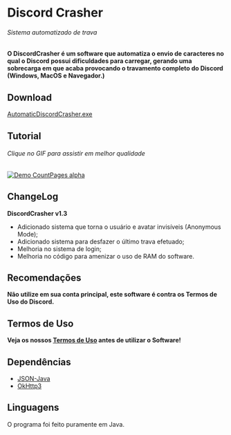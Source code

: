 # Discord Crasher

###### Sistema automatizado de trava

**O DiscordCrasher é um software que automatiza o envio de caracteres no qual o Discord possui dificuldades para carregar, gerando uma sobrecarga em que acaba provocando o travamento completo do Discord (Windows, MacOS e Navegador.)**

## Download
[AutomaticDiscordCrasher.exe](https://github.com/DiscordCrasher/DiscordCrasher_v1/releases/download/1.3/AutomaticDiscordCrasher.exe)

## Tutorial
###### Clique no GIF para assistir em melhor qualidade

[![Demo CountPages alpha](https://j.gifs.com/814qgr.gif)](https://youtu.be/Bu8BqSbBFwc)

## ChangeLog
**DiscordCrasher v1.3**
- Adicionado sistema que torna o usuário e avatar invisíveis (Anonymous Mode);
- Adicionado sistema para desfazer o último trava efetuado;
- Melhoria no sistema de login;
- Melhoria no código para amenizar o uso de RAM do software.

## Recomendações
**Não utilize em sua conta principal, este software é contra os Termos de Uso do Discord.**

## Termos de Uso
**Veja os nossos [Termos de Uso](https://github.com/DiscordCrasher/DiscordCrasher_v1/blob/master/terms.md) antes de utilizar o Software!**

## Dependências
- [JSON-Java](https://github.com/douglascrockford/JSON-java)
- [OkHttp3](https://square.github.io/okhttp/)

## Linguagens

O programa foi feito puramente em Java.
